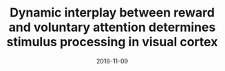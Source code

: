 ---
title: "Dynamic interplay between reward and voluntary attention determines stimulus processing in visual cortex"
summary: Data, analysis scripts, and preprint of the study submitted for publication.
tags:
- Attention
- EEG
- ssVEP
- brms
date: "2018-11-09"

# Optional external URL for project (replaces project detail page).
external_link: https://doi.org/10.17605/OSF.IO/KJDS3

# Featured image
# To use, place an image named `featured.jpg/png` in your page's folder.
# Placement options: 1 = Full column width, 2 = Out-set, 3 = Screen-width
# Focal point options: Smart, Center, TopLeft, Top, TopRight, Left, Right, BottomLeft, Bottom, BottomRight
# Set `preview_only` to `true` to just use the image for thumbnails.
image:
  placement: 1
  caption: ""
  focal_point: "Smart"
  preview_only: true
  alt_text: "" # An optional description of the image for screen readers
---